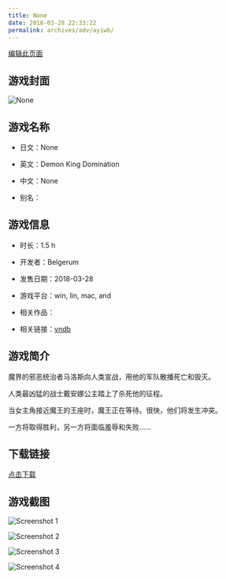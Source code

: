 ```yaml
---
title: None
date: 2018-03-28 22:33:22
permalink: archives/adv/ayiwb/
---
```

[编辑此页面](https://github.com/ACG-3/ADV3-source/blob/main/source/_posts/Demon%20King%20Domination.md)

## 游戏封面

![None](https://pan.timero.xyz/d/onedrive/img_lib_001/Demon%20King%20Domination_cover.avif)


## 游戏名称

- 日文：None
- 英文：Demon King Domination
- 中文：None

- 别名：


## 游戏信息

- 时长：1.5 h
- 开发者：Belgerum
- 发售日期：2018-03-28
- 游戏平台：win, lin, mac, and
- 相关作品：

- 相关链接：[vndb](https://vndb.org/v22768)


## 游戏简介

魔界的邪恶统治者马洛斯向人类宣战，用他的军队散播死亡和毁灭。

人类最凶猛的战士戴安娜公主踏上了杀死他的征程。

当女主角接近魔王的王座时，魔王正在等待。很快，他们将发生冲突。

一方将取得胜利，另一方将面临羞辱和失败......


## 下载链接

[点击下载](https://pan.timero.xyz/onedrive/adv_lib_001/Demon%20King%20Domination)


## 游戏截图


![Screenshot 1](https://pan.timero.xyz/d/onedrive/img_lib_001/Demon%20King%20Domination_Screenshot_1.avif)

![Screenshot 2](https://pan.timero.xyz/d/onedrive/img_lib_001/Demon%20King%20Domination_Screenshot_2.avif)

![Screenshot 3](https://pan.timero.xyz/d/onedrive/img_lib_001/Demon%20King%20Domination_Screenshot_3.avif)

![Screenshot 4](https://pan.timero.xyz/d/onedrive/img_lib_001/Demon%20King%20Domination_Screenshot_4.avif)

